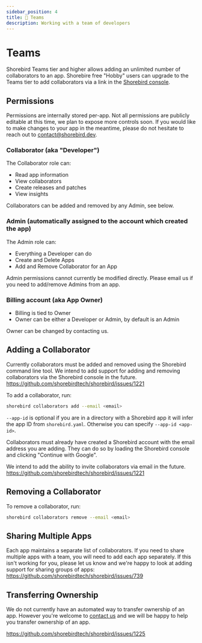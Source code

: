 ```yaml
---
sidebar_position: 4
title: 👥 Teams
description: Working with a team of developers
---
```


# Teams

Shorebird Teams tier and higher allows adding an unlimited number of
collaborators to an app. Shorebire free "Hobby" users can upgrade
to the Teams tier to add collaborators via a link in the
[Shorebird console](https://console.shorebird.dev).

## Permissions

Permissions are internally stored per-app. Not all permissions are publicly
editable at this time, we plan to expose more controls soon. If you would
like to make changes to your app in the meantime, please do not
hesitate to reach out to contact@shorebird.dev.

### Collaborator (aka "Developer")

The Collaborator role can:

- Read app information
- View collaborators
- Create releases and patches
- View insights

Collaborators can be added and removed by any Admin, see below.

### Admin (automatically assigned to the account which created the app)

The Admin role can:

- Everything a Developer can do
- Create and Delete Apps
- Add and Remove Collaborator for an App

Admin permissions cannot currently be modified directly. Please email us
if you need to add/remove Admins from an app.

### Billing account (aka App Owner)

- Billing is tied to Owner
- Owner can be either a Developer or Admin, by default is an Admin

Owner can be changed by contacting us.

## Adding a Collaborator

Currently collaborators must be added and removed using the Shorebird
command line tool. We intend to add support for adding and removing
collaborators via the Shorebird console in the future.
<https://github.com/shorebirdtech/shorebird/issues/1221>

To add a collaborator, run:

```bash
shorebird collaborators add --email <email>
```

`--app-id` is optional if you are in a directory with a Shorebird app it
will infer the app ID from `shorebird.yaml`. Otherwise you can specify
`--app-id <app-id>`.

Collaborators must already have created a Shorebird account with the email
address you are adding. They can do so by loading the Shorebird console
and clicking "Continue with Google".

We intend to add the ability to invite collaborators via email in the future.
<https://github.com/shorebirdtech/shorebird/issues/1221>

## Removing a Collaborator

To remove a collaborator, run:

```bash
shorebird collaborators remove --email <email>
```

## Sharing Multiple Apps

Each app maintains a separate list of collaborators. If you need to share
multiple apps with a team, you will need to add each app separately. If this
isn't working for you, please let us know and we're happy to look at adding
support for sharing groups of apps:
<https://github.com/shorebirdtech/shorebird/issues/739>

## Transferring Ownership

We do not currently have an automated way to transfer ownership of an app.
However you're welcome to [contact us](mailto:contact@shorebird.dev) and we
will be happy to help you transfer ownership of an app.

<https://github.com/shorebirdtech/shorebird/issues/1225>
